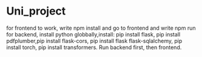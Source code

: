 # Uni_project
for frontend to work, write npm install  and go to frontend and write npm run
for backend, install python globbally,install: pip install flask, pip install pdfplumber,pip install flask-cors, pip install flask flask-sqlalchemy, pip install torch, pip install transformers.
Run backend first, then frontend.
